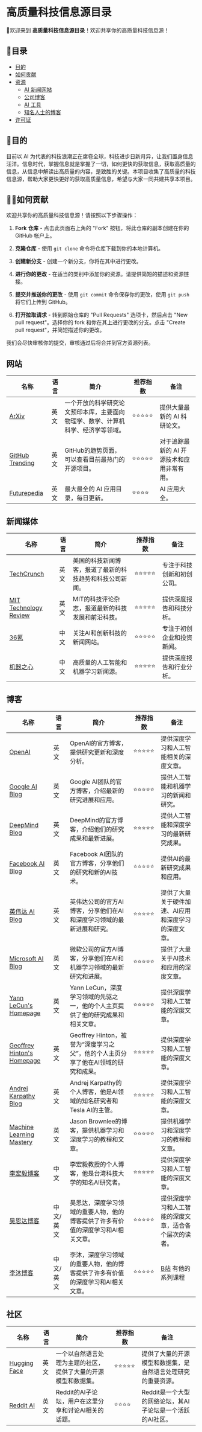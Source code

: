 # 高质量科技信息源目录

🎉欢迎来到 **高质量科技信息源目录**！欢迎共享你的高质量科技信息源！

## 📖目录

- [目的](#目的)
- [如何贡献](#如何贡献)
- [资源](#资源)
  - [AI 新闻网站](#ai-新闻网站)
  - [公司博客](#公司博客)
  - [AI 工具](#ai-工具)
  - [知名人士的博客](#知名人士的博客)
- [许可证](#许可证)

## 🎯目的

目前以 AI 为代表的科技浪潮正在席卷全球，科技进步日新月异，让我们置身信息汪洋。信息时代，掌握信息就是掌握了一切，如何更快的获取信息，获取高质量的信息，从信息中解读出高质量的内容，是致胜的关键。本项目收集了高质量的科技信息源，帮助大家更快更好的获取高质量信息，希望与大家一同共建共享本项目。

## 🙋‍♂️如何贡献

欢迎共享你的高质量科技信息源！请按照以下步骤操作：

1. **Fork 仓库** - 点击此页面右上角的 "Fork" 按钮，将此仓库的副本创建在你的 GitHub 帐户上。

2. **克隆仓库** - 使用 `git clone` 命令将仓库下载到你的本地计算机。

3. **创建新分支** - 创建一个新分支，你将在其中进行更改。

4. **进行你的更改** - 在适当的类别中添加你的资源。请提供简短的描述和资源链接。

5. **提交并推送你的更改** - 使用 `git commit` 命令保存你的更改，使用 `git push` 将它们上传到 GitHub。

6. **打开拉取请求** - 转到原始仓库的 "Pull Requests" 选项卡，然后点击 "New pull request"。选择你的 fork 和你在其上进行更改的分支。点击 "Create pull request"，并简短描述你的更改。

我们会尽快审核你的提交，审核通过后将合并到官方资源列表。

## 网站
| 名称 | 语言 | 简介 | 推荐指数 | 备注 |
| --- | --- | --- | --- | --- |
| [ArXiv](https://arxiv.org/) | 英文 | 一个开放的科学研究论文预印本库，主要面向物理学、数学、计算机科学、经济学等领域。 | ⭐⭐⭐⭐⭐ | 提供大量最新的 AI 科研论文。 |
| [GitHub Trending](https://github.com/trending) | 英文 | GitHub的趋势页面，可以查看目前最热门的开源项目。 | ⭐⭐⭐⭐⭐ | 对于追踪最新的 AI 开源技术和应用非常有用。 |
| [Futurepedia](https://www.futurepedia.io/) | 英文 | 最大最全的 AI 应用目录，每日更新。 | ⭐⭐⭐⭐ | AI 应用大全。 |


## 新闻媒体

| 名称 | 语言 | 简介 | 推荐指数 | 备注 |
| --- | --- | --- | --- | --- |
| [TechCrunch](https://techcrunch.com/) | 英文 | 美国的科技新闻博客，报道了最新的科技趋势和科技公司新闻。 | ⭐⭐⭐⭐⭐ | 专注于科技创新和初创公司。 |
| [MIT Technology Review](https://www.technologyreview.com/) | 英文 | MIT的科技评论杂志，报道最新的科技发展和前沿科技。 | ⭐⭐⭐⭐⭐ | 提供深度报告和科技分析。 |
| [36氪](https://36kr.com/) | 中文 | 关注AI和创新科技的新闻网站。 | ⭐⭐⭐⭐⭐ | 专注于初创企业和投资新闻。 |
| [机器之心](https://www.jiqizhixin.com/) |中文 | 高质量的人工智能和机器学习新闻源。 | ⭐⭐⭐⭐⭐ | 提供深度报告和行业分析。 |

## 博客

| 名称 | 语言 | 简介 | 推荐指数 | 备注 |
| --- | --- | --- | --- | --- |
| [OpenAI](https://openai.com/blog) | 英文 | OpenAI的官方博客，提供研究更新和深度分析。 | ⭐⭐⭐⭐⭐ | 提供深度学习和人工智能相关的深度文章。 |
| [Google AI Blog](https://ai.googleblog.com/) | 英文 | Google AI团队的官方博客，介绍最新的研究进展和应用。 | ⭐⭐⭐⭐⭐ | 提供人工智能和机器学习的新闻和研究。 |
| [DeepMind Blog](https://deepmind.com/blog) | 英文 | DeepMind的官方博客，介绍他们的研究成果和最新进展。 | ⭐⭐⭐⭐⭐ | 提供人工智能和深度学习的最新研究成果。 |
| [Facebook AI Blog](https://ai.facebook.com/blog) | 英文 | Facebook AI团队的官方博客，分享他们的研究和新的AI技术。 | ⭐⭐⭐⭐⭐ | 提供AI的最新研究成果和应用。 |
| [英伟达 AI Blog](https://blogs.nvidia.com/blog/category/deep-learning/) | 英文 | 英伟达公司的官方AI博客，分享他们在AI和深度学习领域的最新进展和研究。 | ⭐⭐⭐⭐⭐ | 提供了大量关于硬件加速、AI应用和深度学习的深度文章。 |
| [Microsoft AI Blog](https://www.microsoft.com/en-us/ai/blog/) | 英文 | 微软公司的官方AI博客，分享他们在AI和机器学习领域的最新研究和进展。 | ⭐⭐⭐⭐⭐ | 提供了大量关于AI技术和应用的深度文章。 |
| [Yann LeCun's Homepage](http://yann.lecun.com/) | 英文 | Yann LeCun，深度学习领域的先驱之一，他的个人主页提供了他的研究成果和相关文章。 | ⭐⭐⭐⭐⭐ | 提供深度学习和人工智能的深度文章。 |
| [Geoffrey Hinton's Homepage](https://www.cs.toronto.edu/~hinton/) | 英文 | Geoffrey Hinton，被誉为“深度学习之父”，他的个人主页分享了他在AI领域的研究和成果。 | ⭐⭐⭐⭐⭐ | 提供深度学习和人工智能的深度文章。 |
| [Andrej Karpathy Blog](https://karpathy.github.io/) | 英文 | Andrej Karpathy的个人博客，他是AI领域的知名研究者和Tesla AI的主管。 | ⭐⭐⭐⭐⭐ | 提供深度学习和人工智能的深度文章。 |
| [Machine Learning Mastery](https://machinelearningmastery.com/blog/) | 英文 | Jason Brownlee的博客，提供机器学习和深度学习的教程和文章。 | ⭐⭐⭐⭐⭐ | 提供机器学习和深度学习的教程和文章。 |
| [李宏毅博客](http://speech.ee.ntu.edu.tw/~tlkagk/index.html) | 中文 | 李宏毅教授的个人博客，他是台湾科技大学的知名AI研究者。 | ⭐⭐⭐⭐⭐ | 提供深度学习和人工智能的深度文章。 |
| [吴恩达博客](https://www.deeplearning.ai/blog/) | 中文/英文 | 吴恩达，深度学习领域的重要人物，他的博客提供了许多有价值的深度学习和AI相关文章。 | ⭐⭐⭐⭐⭐ | 提供深度学习和人工智能的深度文章，适合各个层次的读者。 |
| [李沐博客](https://www.stat.berkeley.edu/~lium/) | 中文/英文 | 李沐，深度学习领域的重要人物，他的博客提供了许多有价值的深度学习和AI相关文章。 | ⭐⭐⭐⭐⭐ | [B站](https://space.bilibili.com/1567748478) 有他的系列课程 |


## 社区
| 名称 | 语言 | 简介 | 推荐指数 | 备注 |
| --- | --- | --- | --- | --- |
| [Hugging Face](https://huggingface.co/) | 英文 | 一个以自然语言处理为主题的社区，提供了大量的开源模型和数据集。 | ⭐⭐⭐⭐⭐ | 提供了大量的开源模型和数据集，是自然语言处理研究的重要资源。 |
| [Reddit AI](https://www.reddit.com/r/artificial/) | 英文 | Reddit的AI子论坛，用户在这里分享和讨论AI相关的话题。 | ⭐⭐⭐⭐ | Reddit是一个大型的网络论坛，其AI子论坛是一个活跃的AI社区。 |
